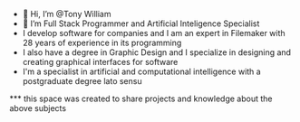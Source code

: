 - 👋 Hi, I’m @Tony William
- 👀 I’m Full Stack Programmer and Artificial Inteligence Specialist
- I develop software for companies and I am an expert in Filemaker with 28 years of experience in its programming
- I also have a degree in Graphic Design and I specialize in designing and creating graphical interfaces for software
- I'm a specialist in artificial and computational intelligence with a postgraduate degree lato sensu

*** this space was created to share projects and knowledge about the above subjects

<!---
TWSystems/TWSystems is a ✨ special ✨ repository because its `README.md` (this file) appears on your GitHub profile.
You can click the Preview link to take a look at your changes.
--->
